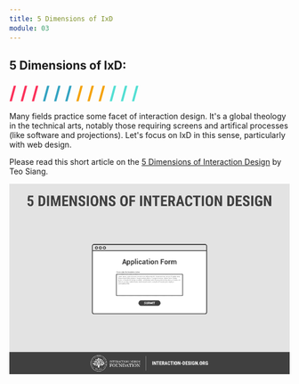 ```yaml
---
title: 5 Dimensions of IxD
module: 03
---
```


## 5 Dimensions of IxD:
<span style="color: #FC315A; font-size: xx-large; font-weight: bold">/ / / </span>
<span style="color: #33A3C1; font-size: xx-large; font-weight: bold">/ / / </span>
<span style="color: #F5A205; font-size: xx-large; font-weight: bold">/ / / </span>
<span style="color: #53DFD3; font-size: xx-large; font-weight: bold">/ / /</span>

Many fields practice some facet of interaction design. It's a global theology in the technical arts, notably those requiring screens and artifical processes (like software and projections). Let's focus on IxD in this sense, particularly with web design.

Please read this short article on the [5 Dimensions of Interaction Design](https://www.interaction-design.org/literature/article/what-is-interaction-design) by Teo Siang.

![Animation featuring the 5 Dimesions of Interaction Design](../imgs/5d-interaction-design.gif)
